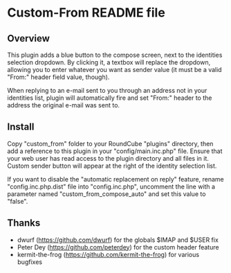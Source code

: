 Custom-From README file
=======================

Overview
--------

This plugin adds a blue button to the compose screen, next to the identities
selection dropdown. By clicking it, a textbox will replace the dropdown,
allowing you to enter whatever you want as sender value (it must be a valid
"From:" header field value, though).

When replying to an e-mail sent to you through an address not in your
identities list, plugin will automatically fire and set "From:" header to the
address the original e-mail was sent to.

Install
-------

Copy "custom_from" folder to your RoundCube "plugins" directory, then add a
reference to this plugin in your "config/main.inc.php" file. Ensure that your
web user has read access to the plugin directory and all files in it. Custom
sender button will appear at the right of the identity selection list.

If you want to disable the "automatic replacement on reply" feature, rename
"config.inc.php.dist" file into "config.inc.php", uncomment the line with a
parameter named "custom_from_compose_auto" and set this value to "false".

Thanks
------

- dwurf (https://github.com/dwurf) for the globals $IMAP and $USER fix
- Peter Dey (https://github.com/peterdey) for the custom header feature
- kermit-the-frog (https://github.com/kermit-the-frog) for various bugfixes

